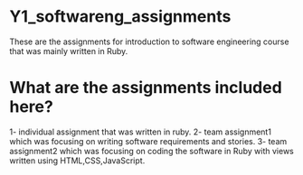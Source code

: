 # Y1_softwareng_assignments
These are the assignments for introduction to software engineering course that was mainly written in Ruby.
# What are the assignments included here?
1- individual assignment that was written in ruby. 
2- team assignment1 which was focusing on writing software requirements and stories.
3- team assignment2 which was focusing on coding the software in Ruby with views written using HTML,CSS,JavaScript.
